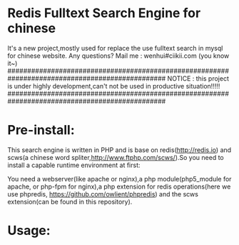 Redis Fulltext Search Engine for chinese
===========================================

It's a new project,mostly used for replace the use fulltext search in mysql for chinese website.
Any questions? Mail me : wenhui#ciikii.com (you know it~)
################################################################################################
NOTICE : this project is under highly development,can't not be used in productive situation!!!!!
################################################################################################

Pre-install:
==============
  This search engine is written in PHP and is base on redis(http://redis.io)
  and scws(a chinese word spliter,http://www.ftphp.com/scws/).So you need to install 
  a capable runtime environment at first:

  You need a webserver(like apache or nginx),a php module(php5_module for apache,
  or php-fpm for nginx),a php extension for redis operations(here we use phpredis,
  https://github.com/owlient/phpredis) and the scws extension(can be found in this
  repository).

Usage:
===============
